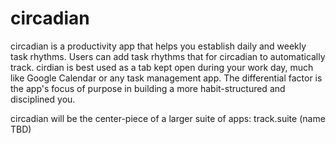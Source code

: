 # circadian
circadian is a productivity app that helps you establish daily and weekly task rhythms. Users can add task rhythms that for circadian to automatically track. cirdian is best used as a tab kept open during your work day, much like Google Calendar or any task management app. The differential factor is the app's focus of purpose in building a more habit-structured and disciplined you.

circadian will be the center-piece of a larger suite of apps: track.suite (name TBD)
